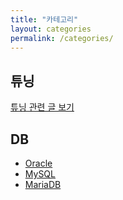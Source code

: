 ```yaml
---
title: "카테고리"
layout: categories
permalink: /categories/
---
```


## 튜닝

[튜닝 관련 글 보기](/categories/튜닝/)

## DB 
- [Oracle](/categories/Oracle/)
- [MySQL](/categories/MySQL/)
- [MariaDB](/categories/MariaDB/)

